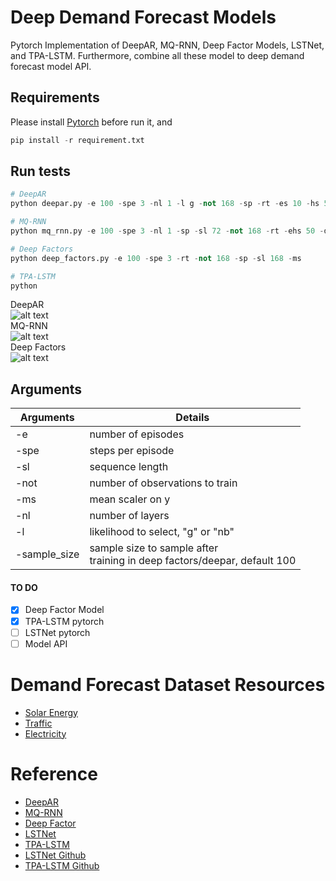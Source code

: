 # Deep Demand Forecast Models

Pytorch Implementation of DeepAR, MQ-RNN, Deep Factor Models, LSTNet, and TPA-LSTM. Furthermore, combine all these model to deep demand forecast model API.

## Requirements
Please install [Pytorch](https://pytorch.org/) before run it, and 

```python
pip install -r requirement.txt
```

## Run tests
```python
# DeepAR
python deepar.py -e 100 -spe 3 -nl 1 -l g -not 168 -sp -rt -es 10 -hs 50  -sl 60 -ms

# MQ-RNN
python mq_rnn.py -e 100 -spe 3 -nl 1 -sp -sl 72 -not 168 -rt -ehs 50 -dhs 20 -ss -es 10 -ms

# Deep Factors
python deep_factors.py -e 100 -spe 3 -rt -not 168 -sp -sl 168 -ms

# TPA-LSTM
python 
```
DeepAR \
![alt text](https://github.com/jingw2/demand_forecast/blob/master/pic/deepar.png) \
MQ-RNN \
![alt text](https://github.com/jingw2/demand_forecast/blob/master/pic/mq_rnn.png) \
Deep Factors \
![alt text](https://github.com/jingw2/demand_forecast/blob/master/pic/deep_factors.png)

## Arguments
|  Arguments   | Details  |
|  ----  | ----  |
| -e  | number of episodes |
| -spe  | steps per episode |
| -sl | sequence length |
| -not | number of observations to train|
| -ms | mean scaler on y|
| -nl | number of layers|
| -l | likelihood to select, "g" or "nb"|
| -sample_size | sample size to sample after </br> training in deep factors/deepar, default 100|

#### TO DO
* [X] Deep Factor Model
* [X] TPA-LSTM pytorch 
* [ ] LSTNet pytorch
* [ ] Model API

# Demand Forecast Dataset Resources
* [Solar Energy](https://www.nrel.gov/grid/solar-power-data.html)
* [Traffic](http://pems.dot.ca.gov/)
* [Electricity](https://arxiv.org/pdf/1809.04206v2.pdf)

# Reference
* [DeepAR](https://arxiv.org/abs/1704.04110)
* [MQ-RNN](https://arxiv.org/abs/1711.11053)
* [Deep Factor](https://arxiv.org/pdf/1905.12417.pdf)
* [LSTNet](https://arxiv.org/abs/1703.07015)
* [TPA-LSTM](https://arxiv.org/pdf/1809.04206v2.pdf)
* [LSTNet Github](https://github.com/laiguokun/LSTNet)
* [TPA-LSTM Github](https://github.com/gantheory/TPA-LSTM)
